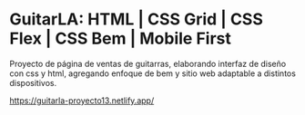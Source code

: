 # GuitarLA: HTML | CSS Grid | CSS Flex | CSS Bem | Mobile First

Proyecto de página de ventas de guitarras, elaborando interfaz de diseño con css y html, agregando enfoque de bem y sitio web adaptable a distintos dispositivos.

https://guitarla-proyecto13.netlify.app/
